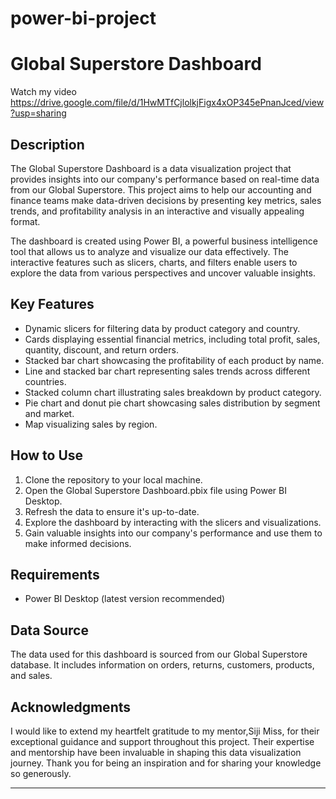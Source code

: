 # power-bi-project

# Global Superstore Dashboard
Watch my video
https://drive.google.com/file/d/1HwMTfCjlolkjFigx4xOP345ePnanJced/view?usp=sharing


## Description

The Global Superstore Dashboard is a data visualization project that provides insights into our company's performance based on real-time data from our Global Superstore. This project aims to help our accounting and finance teams make data-driven decisions by presenting key metrics, sales trends, and profitability analysis in an interactive and visually appealing format.

The dashboard is created using Power BI, a powerful business intelligence tool that allows us to analyze and visualize our data effectively. The interactive features such as slicers, charts, and filters enable users to explore the data from various perspectives and uncover valuable insights.

## Key Features

- Dynamic slicers for filtering data by product category and country.
- Cards displaying essential financial metrics, including total profit, sales, quantity, discount, and return orders.
- Stacked bar chart showcasing the profitability of each product by name.
- Line and stacked bar chart representing sales trends across different countries.
- Stacked column chart illustrating sales breakdown by product category.
- Pie chart and donut pie chart showcasing sales distribution by segment and market.
- Map visualizing sales by region.

## How to Use

1. Clone the repository to your local machine.
2. Open the Global Superstore Dashboard.pbix file using Power BI Desktop.
3. Refresh the data to ensure it's up-to-date.
4. Explore the dashboard by interacting with the slicers and visualizations.
5. Gain valuable insights into our company's performance and use them to make informed decisions.

## Requirements

- Power BI Desktop (latest version recommended)

## Data Source

The data used for this dashboard is sourced from our Global Superstore database. It includes information on orders, returns, customers, products, and sales.

## Acknowledgments

I would like to extend my heartfelt gratitude to my mentor,Siji Miss, for their exceptional guidance and support throughout this project. Their expertise and mentorship have been invaluable in shaping this data visualization journey. Thank you for being an inspiration and for sharing your knowledge so generously.

---
